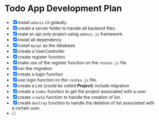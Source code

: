 # Todo App Development Plan

- [x] install `adonis` cli globally
- [x] create a server folder to handle all backend files.
- [x] reate an api only project using `adonis.js` framework.
- [x] install all dependency 
- [x] install `mysql` as the database. 
- [x] create a UserController
- [x] create register function 
- [x] make use of the register function on the `routes.js` file
- [x] run the migration 
- [x] create a login function 
- [x] use login function on the `routes.js` file. 
- [x] create a List (_could be called **Project**_) include migration
- [x] create a `index` function to get the project associated with a user. 
- [x] create `create` function to handle the creation of list. 
- [x] create `destroy` function to handle the deletion of list associated with a certain user. 
- [ ]  